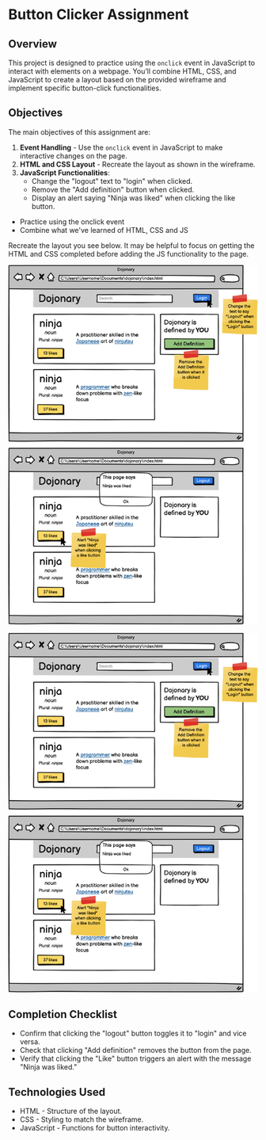 # Button Clicker Assignment

## Overview

This project is designed to practice using the `onclick` event in JavaScript to interact with elements on a webpage. You’ll combine HTML, CSS, and JavaScript to create a layout based on the provided wireframe and implement specific button-click functionalities.

## Objectives

The main objectives of this assignment are:
1. **Event Handling** - Use the `onclick` event in JavaScript to make interactive changes on the page.
2. **HTML and CSS Layout** - Recreate the layout as shown in the wireframe.
3. **JavaScript Functionalities**:
   - Change the "logout" text to "login" when clicked.
   - Remove the "Add definition" button when clicked.
   - Display an alert saying "Ninja was liked" when clicking the like button.

- Practice using the onclick event
- Combine what we've learned of HTML, CSS and JS

Recreate the layout you see below. It may be helpful to focus on getting the HTML and CSS completed before adding the JS functionality to the page.

![Button clicker](image.png)

![Button Clicker](image1.png)


## Completion Checklist
- Confirm that clicking the "logout" button toggles it to "login" and vice versa.
- Check that clicking "Add definition" removes the button from the page.
- Verify that clicking the "Like" button triggers an alert with the message "Ninja was liked."

## Technologies Used
- HTML - Structure of the layout.
- CSS - Styling to match the wireframe.
- JavaScript - Functions for button interactivity. 

